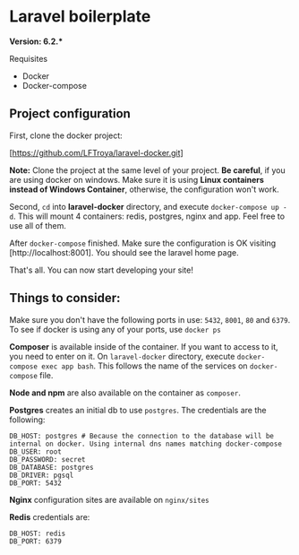 # Laravel boilerplate 

**Version: 6.2.\***

Requisites
- Docker
- Docker-compose

## Project configuration

First, clone the docker project:

[https://github.com/LFTroya/laravel-docker.git]

**Note:** Clone the project at the same level of your project. **Be careful**,
if you are using docker on windows. Make sure it is using **Linux containers
instead of Windows Container**, otherwise, the configuration won't work.

Second, `cd` into **laravel-docker** directory, and execute
`docker-compose up -d`. This will mount 4 containers: redis,
postgres, nginx and app. Feel free to use all of them.

After `docker-compose` finished. Make sure the configuration is OK visiting
[http://localhost:8001]. You should see the laravel home page.

That's all. You can now start developing your site!

## Things to consider:

Make sure you don't have the following ports in use: `5432`, `8001`, `80` and `6379`. 
To see if docker is using any of your ports, use `docker ps`

**Composer** is available inside of the container. If you want to access to it, you
need to enter on it. On `laravel-docker` directory, execute `docker-compose exec app bash`.
This follows the name of the services on `docker-compose` file.

**Node and npm** are also available on the container as `composer`.

**Postgres** creates an initial db to use `postgres`. The credentials
are the following: 

```
DB_HOST: postgres # Because the connection to the database will be internal on docker. Using internal dns names matching docker-compose
DB_USER: root
DB_PASSWORD: secret
DB_DATABASE: postgres
DB_DRIVER: pgsql
DB_PORT: 5432
```

**Nginx** configuration sites are available on `nginx/sites`

**Redis** credentials are:

```
DB_HOST: redis
DB_PORT: 6379
```




 
